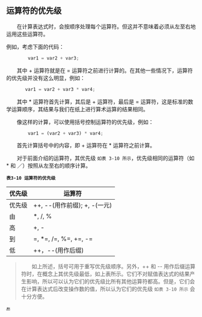 ## 运算符的优先级

&emsp;&emsp;在计算表达式时，会按顺序处理每个运算符。但这并不意味着必须从左至右地运用这些运算符。

例如，考虑下面的代码：

```javascript
        var1 = var2 + var3;
```
&emsp;&emsp;其中 + 运算符就是在 = 运算符之前进行计算的。在其他一些情况下，运算符的优先级并没有这么明显，例如：

 ```javascript
        var1 = var2 + var3 * var4;
 ```
&emsp;&emsp;其中 * 运算符首先计算，其后是 + 运算符，最后是 = 运算符，这是标准的数学运算顺序，其结果与我们在纸上进行算术运算的结果相同。

&emsp;&emsp;像这样的计算，可以使用括号控制运算符的优先级，例如：

```javascript
        var1 = (var2 + var3) * var4;
```
&emsp;&emsp;首先计算括号中的内容，即 + 运算符在 * 运算符之前计算。

&emsp;&emsp;对于前面介绍的运算符，其优先级 `如表 3-10 所示`，优先级相同的运算符（如 * 和 ／）按照从左至右的顺序计算。

**`表3-10 运算符的优先级`**

| 优先级 | 运算符 |
|-|-|
|优先级| ++, --(用作前缀); +, -(一元) |
|由| *, /, % |
|高| +, - |
|到| =, *=, /=, %=, +=, -= |
|低| ++，--(用作后缀) |


>&emsp;&emsp;如上所述，括号可用于重写优先级顺序。另外，++ 和 -- 用作后缀运算符时，在概念上其优先级最低，如上表所示。它们不对赋值表达式的结果产生影响，所以可以认为它们的优先级比所有其他运算符都高。但是，它们会在计算表达式后改变操作数的值，所以认为它们的优先级 `如表 3-10 所示` 会十分方便。






🔚